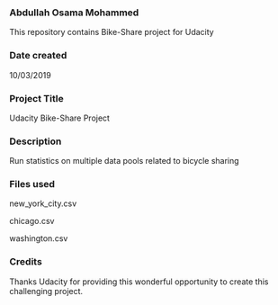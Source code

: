 ### Abdullah Osama Mohammed

This repository contains Bike-Share project for Udacity
 
### Date created
10/03/2019

### Project Title
Udacity Bike-Share Project

### Description
Run statistics on multiple data pools related to bicycle sharing

### Files used

new_york_city.csv

chicago.csv

washington.csv

### Credits
Thanks Udacity for providing this wonderful opportunity to create this challenging project.
